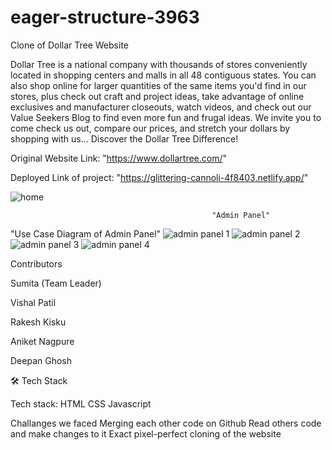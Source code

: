 # eager-structure-3963

Clone of Dollar Tree Website

Dollar Tree is a national company with thousands of stores conveniently located in shopping centers and malls in all 48 contiguous states. You can also shop online for larger quantities of the same items you'd find in our stores, plus check out craft and project ideas, take advantage of online exclusives and manufacturer closeouts, watch videos, and check out our Value Seekers Blog to find even more fun and frugal ideas. We invite you to come check us out, compare our prices, and stretch your dollars by shopping with us... Discover the Dollar Tree Difference!

Original Website Link: "https://www.dollartree.com/"

Deployed Link of project: "https://glittering-cannoli-4f8403.netlify.app/"

![home](https://user-images.githubusercontent.com/92313981/213978464-729f197f-56f1-45a5-a125-ee6257ce5435.png)

                                                 "Admin Panel"

"Use Case Diagram of Admin Panel"
![admin panel 1](https://user-images.githubusercontent.com/107040689/213912279-315eac71-6379-4e7f-a4f2-c2de3d4bff16.JPG)
![admin panel 2](https://user-images.githubusercontent.com/107040689/213912309-0b2e6e08-4024-47a3-a3c9-d1d56b57f3dd.JPG)
![admin panel 3](https://user-images.githubusercontent.com/107040689/213912312-056b2953-5cda-4a65-8b27-2e57c5e48a60.JPG)
![admin panel 4](https://user-images.githubusercontent.com/107040689/213912316-04d98378-9c66-4c3a-8b9c-8eb6fbc23903.JPG)

Contributors

Sumita (Team Leader)

Vishal Patil

Rakesh Kisku

Aniket Nagpure

Deepan Ghosh


🛠 Tech Stack

Tech stack: HTML CSS Javascript


Challanges we faced
Merging each other code on Github 
Read others code and make changes to it 
Exact pixel-perfect cloning of the website

